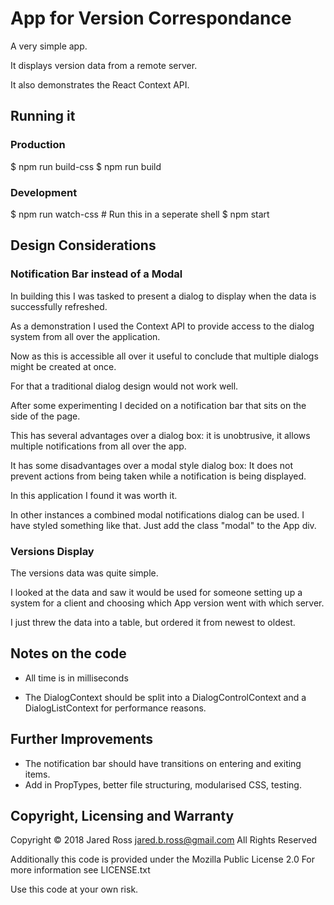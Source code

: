 # App for Version Correspondance

A very simple app.

It displays version data from a remote server.

It also demonstrates the React Context API.


## Running it 

### Production

   $ npm run build-css
   $ npm run build


### Development

   $ npm run watch-css  # Run this in a seperate shell
   $ npm start


## Design Considerations

### Notification Bar instead of a Modal

In building this I was tasked to present a dialog to display when the
data is successfully refreshed.


As a demonstration I used the Context API to provide access to the
dialog system from all over the application.


Now as this is accessible all over it useful to conclude that
multiple dialogs might be created at once.


For that a traditional dialog design would not work well.


After some experimenting I decided on a notification bar that sits on
the side of the page.


This has several advantages over a dialog box: it is unobtrusive, it
allows multiple notifications from all over the app.

It has some disadvantages over a modal style dialog box: It does not prevent actions from being taken while a notification is being displayed.

In this application I found it was worth it.

In other instances a combined modal notifications dialog can be used.
I have styled something like that. Just add the class "modal" to the App div.


### Versions Display

The versions data was quite simple.

I looked at the data and saw it would be used for someone setting up a
system for a client and choosing which App version went with which
server.

I just threw the data into a table, but ordered it from newest to oldest.


## Notes on the code

* All time is in milliseconds

* The DialogContext should be split into a DialogControlContext and a
  DialogListContext for performance reasons.


## Further Improvements

* The notification bar should have transitions on entering and exiting items.
* Add in PropTypes, better file structuring, modularised CSS, testing. 


## Copyright, Licensing and Warranty

Copyright © 2018 Jared Ross <jared.b.ross@gmail.com>
All Rights Reserved

Additionally this code is provided under the Mozilla Public License 2.0
For more information see LICENSE.txt

Use this code at your own risk.

